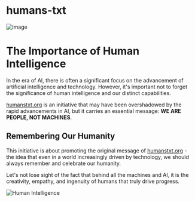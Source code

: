 # humans-txt

![image](https://github.com/sebiboga/humans-txt/assets/41440889/67f07f41-0587-4991-94b8-a9c68cce5e07)


# The Importance of Human Intelligence

In the era of AI, there is often a significant focus on the advancement of artificial intelligence and technology. However, it's important not to forget the significance of human intelligence and our distinct capabilities.

[humanstxt.org](http://humanstxt.org) is an initiative that may have been overshadowed by the rapid advancements in AI, but it carries an essential message: **WE ARE PEOPLE, NOT MACHINES**.

## Remembering Our Humanity

This initiative is about promoting the original message of [humanstxt.org](http://humanstxt.org) - the idea that even in a world increasingly driven by technology, we should always remember and celebrate our humanity.

Let's not lose sight of the fact that behind all the machines and AI, it is the creativity, empathy, and ingenuity of humans that truly drive progress.

![Human Intelligence](https://raw.githubusercontent.com/sebiboga/humans-txt/main/assets/humanstxt-isolated-blank.gif)
